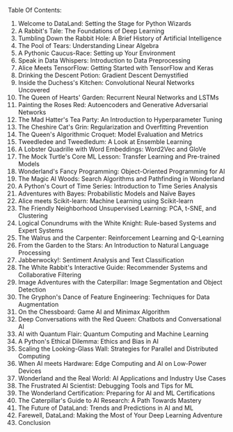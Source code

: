 Table Of Contents:

1. Welcome to DataLand: Setting the Stage for Python Wizards
2. A Rabbit's Tale: The Foundations of Deep Learning
3. Tumbling Down the Rabbit Hole: A Brief History of Artificial Intelligence
4. The Pool of Tears: Understanding Linear Algebra
5. A Pythonic Caucus-Race: Setting up Your Environment
6. Speak in Data Whispers: Introduction to Data Preprocessing
7. Alice Meets TensorFlow: Getting Started with TensorFlow and Keras
8. Drinking the Descent Potion: Gradient Descent Demystified
9. Inside the Duchess's Kitchen: Convolutional Neural Networks Uncovered
10. The Queen of Hearts' Garden: Recurrent Neural Networks and LSTMs
11. Painting the Roses Red: Autoencoders and Generative Adversarial Networks
12. The Mad Hatter's Tea Party: An Introduction to Hyperparameter Tuning
13. The Cheshire Cat's Grin: Regularization and Overfitting Prevention
14. The Queen's Algorithmic Croquet: Model Evaluation and Metrics
15. Tweedledee and Tweedledum: A Look at Ensemble Learning
16. A Lobster Quadrille with Word Embeddings: Word2Vec and GloVe
17. The Mock Turtle's Core ML Lesson: Transfer Learning and Pre-trained Models
18. Wonderland's Fancy Programming: Object-Oriented Programming for AI
19. The Magic AI Woods: Search Algorithms and Pathfinding in Wonderland
20. A Python's Court of Time Series: Introduction to Time Series Analysis
21. Adventures with Bayes: Probabilistic Models and Naïve Bayes
22. Alice meets Scikit-learn: Machine Learning using Scikit-learn
23. The Friendly Neighborhood Unsupervised Learning: PCA, t-SNE, and Clustering
24. Logical Conundrums with the White Knight: Rule-based Systems and Expert Systems
25. The Walrus and the Carpenter: Reinforcement Learning and Q-Learning
26. From the Garden to the Stars: An Introduction to Natural Language Processing
27. Jabberwocky!: Sentiment Analysis and Text Classification
28. The White Rabbit's Interactive Guide: Recommender Systems and Collaborative Filtering
29. Image Adventures with the Caterpillar: Image Segmentation and Object Detection
30. The Gryphon's Dance of Feature Engineering: Techniques for Data Augmentation
31. On the Chessboard: Game AI and Minimax Algorithm
32. Deep Conversations with the Red Queen: Chatbots and Conversational AI
33. AI with Quantum Flair: Quantum Computing and Machine Learning
34. A Python's Ethical Dilemma: Ethics and Bias in AI
35. Scaling the Looking-Glass Wall: Strategies for Parallel and Distributed Computing
36. When AI meets Hardware: Edge Computing and AI on Low-Power Devices
37. Wonderland and the Real World: AI Applications and Industry Use Cases
38. The Frustrated AI Scientist: Debugging Tools and Tips for ML
39. The Wonderland Certification: Preparing for AI and ML Certifications
40. The Caterpillar's Guide to AI Research: A Path Towards Mastery
41. The Future of DataLand: Trends and Predictions in AI and ML
42. Farewell, DataLand: Making the Most of Your Deep Learning Adventure
43. Conclusion